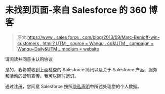 # 未找到页面-来自 Salesforce 的 360 博客

> 原文:[https://www . sales force . com/blog/2013/09/Marc-Benioff-win-customers . html？UTM _ source = Wanqu . co&UTM _ campaign = Wanqu+Daily&UTM _ medium = website](https://www.salesforce.com/blog/2013/09/marc-benioff-win-customers.html?utm_source=wanqu.co&utm_campaign=Wanqu+Daily&utm_medium=website)

请阅读并同意主认购协议

是的，我希望收到上面检查的 Salesforce 简讯以及关于 Salesforce 产品、服务和活动的营销宣传。我可以随时退订。

通过注册，您同意 Salesforce 按照[隐私声明](https://www.salesforce.com/company/privacy/full_privacy/)中所述处理您的个人数据。